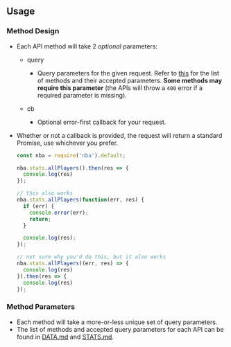 ## Usage

### Method Design

  - Each API method will take 2 _optional_ parameters:

    + query

      * Query parameters for the given request. Refer to [this](#methods-parameters) for the list of methods and their accepted parameters. __Some methods may require this parameter__ (the APIs will throw a `400` error if a required parameter is missing).

    + cb

      * Optional error-first callback for your request.

  - Whether or not a callback is provided, the request will return a standard Promise, use whichever you prefer.

    ```js
    const nba = require('nba').default;

    nba.stats.allPlayers().then(res => {
      console.log(res)
    });

    // this also works
    nba.stats.allPlayers(function(err, res) {
      if (err) {
        console.error(err);
        return;
      }

      console.log(res);
    });

    // not sure why you'd do this, but it also works
    nba.stats.allPlayers((err, res) => {
      console.log(res)
    }).then(res => {
      console.log(res)
    });
    ```

### Method Parameters

  - Each method will take a more-or-less unique set of query parameters.
  - The list of methods and accepted query parameters for each API can be found in [DATA.md](api/DATA.md) and [STATS.md](api/STATS.md).
